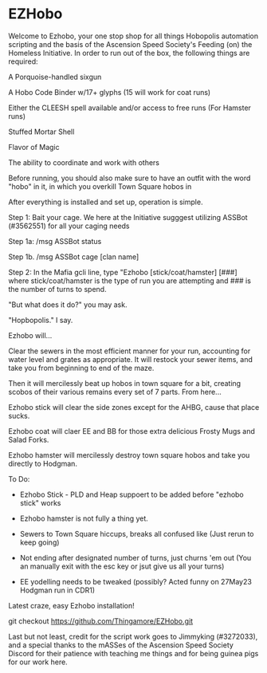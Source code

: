 # EZHobo
Welcome to Ezhobo, your one stop shop for all things Hobopolis automation scripting and the basis of the Ascension Speed Society's Feeding (on) the Homeless Initiative. In order to run out of the box, the following things are required:

A Porquoise-handled sixgun

A Hobo Code Binder w/17+ glyphs (15 will work for coat runs)

Either the CLEESH spell available and/or access to free runs (For Hamster runs)

Stuffed Mortar Shell

Flavor of Magic

The ability to coordinate and work with others


Before running, you should also make sure to have an outfit with the word "hobo" in it, in which you overkill Town Square hobos in


After everything is installed and set up, operation is simple. 


Step 1: Bait your cage. We here at the Initiative sugggest utilizing ASSBot (#3562551) for all your caging needs

  Step 1a: /msg ASSBot status

  Step 1b. /msg ASSBot cage [clan name]

Step 2: In the Mafia gcli line, type "Ezhobo [stick/coat/hamster] [###] where stick/coat/hamster is the type of run you are attempting and ### is the number of turns to spend.


"But what does it do?" you may ask. 

"Hopbopolis." I say.

Ezhobo will...

Clear the sewers in the most efficient manner for your run, accounting for water level and grates as appropriate. It will restock your sewer items, and take you from beginning to end of the maze.

Then it will mercilessly beat up hobos in town square for a bit, creating scobos of their various remains every set of 7 parts. From here...

Ezhobo stick will clear the side zones except for the AHBG, cause that place sucks.

Ezhobo coat will claer EE and BB for those extra delicious Frosty Mugs and Salad Forks.

Ezhobo hamster will mercilessly destroy town square hobos and take you directly to Hodgman. 


To Do:

- Ezhobo Stick - PLD and Heap suppoert to be added before "ezhobo stick" works

- Ezhobo hamster is not fully a thing yet. 

- Sewers to Town Square hiccups, breaks all confused like (Just rerun to keep going)

- Not ending after designated number of turns, just churns 'em out (You an manually exit with the esc key or jsut give us all your turns)

- EE yodelling needs to be tweaked (possibly? Acted funny on 27May23 Hodgman run in CDR1)
 

Latest craze, easy Ezhobo installation!


git checkout https://github.com/Thingamore/EZHobo.git

Last but not least, credit for the script work goes to Jimmyking (#3272033), and a special thanks to the mASSes of the Ascension Speed Society Discord for their patience with teaching me things and for being guinea pigs for our work here.



